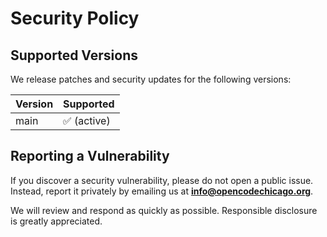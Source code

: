 # Security Policy

## Supported Versions
We release patches and security updates for the following versions:

| Version | Supported          |
| ------- | ------------------ |
| main    | ✅ (active)        |

## Reporting a Vulnerability
If you discover a security vulnerability, please do not open a public issue.  
Instead, report it privately by emailing us at **info@opencodechicago.org**.  

We will review and respond as quickly as possible. Responsible disclosure is greatly appreciated.  
